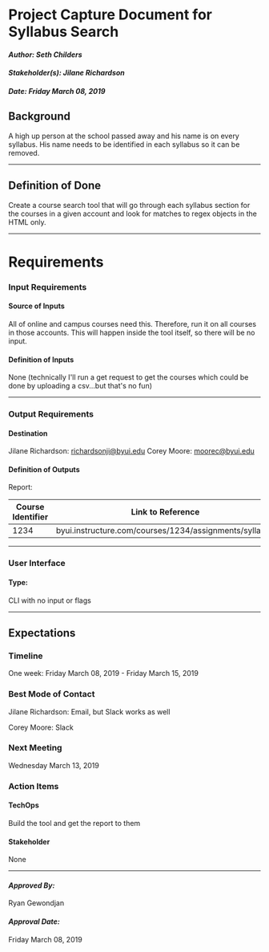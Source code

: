 # Project Capture Document for Syllabus Search
#### *Author: Seth Childers*
#### *Stakeholder(s): Jilane Richardson*
#### *Date: Friday March 08, 2019*


## Background

A high up person at the school passed away and his name is on every syllabus. His name needs to be identified in each syllabus so it can be removed.

-----

## Definition of Done
Create a course search tool that will go through each syllabus section for the courses in a given account and look for matches to regex objects in the HTML only.

-----

# Requirements

### Input Requirements

#### Source of Inputs

All of online and campus courses need this. Therefore, run it on all courses in those accounts. This will happen inside the tool itself, so there will be no input.

#### Definition of Inputs

None (technically I'll run a get request to get the courses which could be done by uploading a csv...but that's no fun)

---

### Output Requirements
#### Destination

Jilane Richardson: richardsonji@byui.edu
Corey Moore: moorec@byui.edu

#### Definition of Outputs

Report: 

| Course Identifier | Link to Reference |
| ----------------- | ----------------- |
| 1234 | byui.instructure.com/courses/1234/assignments/syllabus |

---

### User Interface

#### Type:

CLI with no input or flags

-----

## Expectations

### Timeline
One week: Friday March 08, 2019 - Friday March 15, 2019

### Best Mode of Contact
Jilane Richardson: Email, but Slack works as well

Corey Moore: Slack

### Next Meeting
Wednesday March 13, 2019

### Action Items
<!-- Recap Meeting -->
#### TechOps
Build the tool and get the report to them

#### Stakeholder
None

-----

#### *Approved By:* 
Ryan Gewondjan

#### *Approval Date:*
Friday March 08, 2019